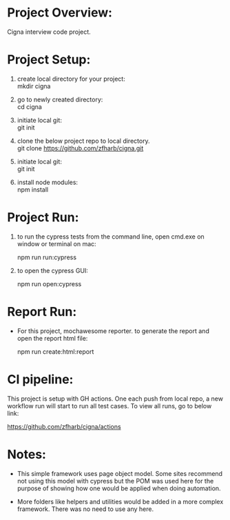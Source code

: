 
<h1>
Project Overview:<br>
</h1>
Cigna interview code project.<br>

<h1>
Project Setup:<br>
</h1>

1. create local directory for your project:<br>
   mkdir cigna<br>

2. go to newly created directory:<br>
   cd cigna<br>

3. initiate local git:<br>
   git init<br>

4. clone the below project repo to local directory. <br>
   git clone https://github.com/zfharb/cigna.git<br>

2. initiate local git:<br>
   git init<br>

2. install node modules:<br>
   npm install<br>

<h1>
Project Run:<br>
</h1>

1. to run the cypress tests from the command line, open cmd.exe on window or terminal on mac: 

   npm run run:cypress 

1. to open the cypress GUI: 

   npm run open:cypress
   
<h1>
Report Run:<br>
</h1>

* For this project, mochawesome reporter. to generate the report and open the report html file:

   npm run create:html:report 

<h1>
CI pipeline:<br>
</h1>

This project is setup with GH actions. One each push from local repo, a new workflow run will start to run all test cases. To view all runs, go to below link:<br>

   https://github.com/zfharb/cigna/actions<br>

<h1>
Notes:<br>
</h1>

* This simple framework uses page object model. Some sites recommend not using this model with cypress but the POM was used here for the purpose of showing how one would be applied when doing automation. 

* More folders like helpers and utilities would be added in a more complex framework. There was no need to use any here.
